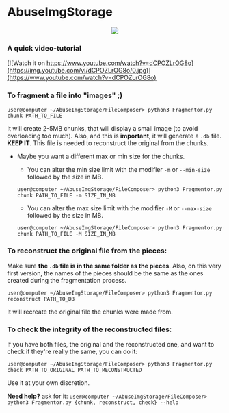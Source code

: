 # AbuseImgStorage

<p align="center">
  <img src="https://user-images.githubusercontent.com/23175380/42990985-9444f87c-8c04-11e8-8091-405011047ebf.png">
</p>


### A quick video-tutorial

  [![Watch it on https://www.youtube.com/watch?v=dCPOZLrOG8o](https://img.youtube.com/vi/dCPOZLrOG8o/0.jpg)](https://www.youtube.com/watch?v=dCPOZLrOG8o)


### To fragment a file into "images" ;)

`user@computer ~/AbuseImgStorage/FileComposer> python3 Fragmentor.py chunk PATH_TO_FILE`

It will create 2-5MB chunks, that will display a small image (to avoid overloading too much). Also, and this is 
**important**, it will generate a ``.db`` file. **KEEP IT**. This file is needed to reconstruct the original from the 
chunks.


- Maybe you want a different max or min size for the chunks. 
    - You can alter the min size limit with the modifier `-m` or `--min-size` followed by the size in MB.
    
    `user@computer ~/AbuseImgStorage/FileComposer> python3 Fragmentor.py chunk PATH_TO_FILE -m SIZE_IN_MB`
    - You can alter the max size limit with the modifier `-M` or `--max-size` followed by the size in MB.
    
    `user@computer ~/AbuseImgStorage/FileComposer> python3 Fragmentor.py chunk PATH_TO_FILE -M SIZE_IN_MB`


### To reconstruct the original file from the pieces: 

Make sure **the `.db` file is in the same folder as the pieces**. 
Also, on this very first version, the names of the pieces should be the same as the ones created during the 
fragmentation process. 

`user@computer ~/AbuseImgStorage/FileComposer> python3 Fragmentor.py reconstruct PATH_TO_DB`

It will recreate the original file the chunks were made from.


### To check the integrity of the reconstructed files: 

If you have both files, the original and the reconstructed one, and want to check if they're really
the same, you can do it: 

`user@computer ~/AbuseImgStorage/FileComposer> python3 Fragmentor.py check PATH_TO_ORIGINAL PATH_TO_RECONSTRUCTED`


Use it at your own discretion.


**Need help?** ask for it: `user@computer ~/AbuseImgStorage/FileComposer> python3 Fragmentor.py {chunk, reconstruct, check} --help`

